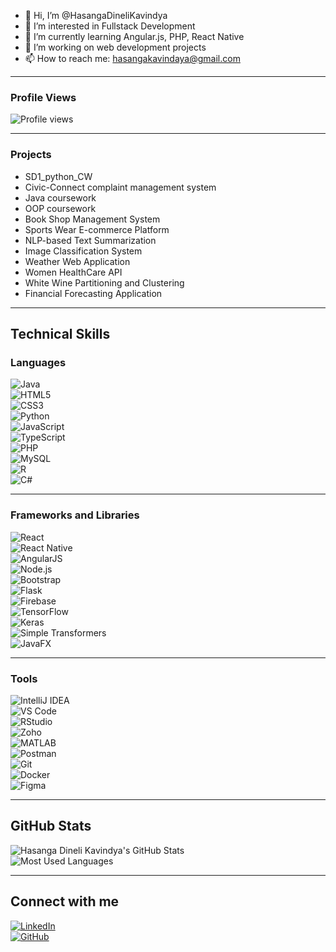 - 👋 Hi, I’m @HasangaDineliKavindya  
- 👀 I’m interested in Fullstack Development  
- 🌱 I’m currently learning Angular.js, PHP, React Native  
- 💼 I’m working on web development projects  
- 📫 How to reach me: hasangakavindaya@gmail.com  

---

### Profile Views  
![Profile views](https://komarev.com/ghpvc/?username=HasangaDineliKavindya)

---

### Projects  
- SD1_python_CW  
- Civic-Connect complaint management system  
- Java coursework  
- OOP coursework  
- Book Shop Management System  
- Sports Wear E-commerce Platform  
- NLP-based Text Summarization  
- Image Classification System  
- Weather Web Application  
- Women HealthCare API  
- White Wine Partitioning and Clustering  
- Financial Forecasting Application  

---

## Technical Skills  

### **Languages**  
![Java](https://img.shields.io/badge/Java-ED8B00?style=for-the-badge&logo=java&logoColor=white)  
![HTML5](https://img.shields.io/badge/HTML5-E34F26?style=for-the-badge&logo=html5&logoColor=white)  
![CSS3](https://img.shields.io/badge/CSS3-1572B6?style=for-the-badge&logo=css3&logoColor=white)  
![Python](https://img.shields.io/badge/Python-3776AB?style=for-the-badge&logo=python&logoColor=white)  
![JavaScript](https://img.shields.io/badge/JavaScript-F7DF1E?style=for-the-badge&logo=javascript&logoColor=black)  
![TypeScript](https://img.shields.io/badge/TypeScript-007ACC?style=for-the-badge&logo=typescript&logoColor=white)  
![PHP](https://img.shields.io/badge/PHP-777BB4?style=for-the-badge&logo=php&logoColor=white)  
![MySQL](https://img.shields.io/badge/MySQL-4479A1?style=for-the-badge&logo=mysql&logoColor=white)  
![R](https://img.shields.io/badge/R-276DC3?style=for-the-badge&logo=r&logoColor=white)  
![C#](https://img.shields.io/badge/C%23-239120?style=for-the-badge&logo=c-sharp&logoColor=white)  

---

### **Frameworks and Libraries**  
![React](https://img.shields.io/badge/React-20232A?style=for-the-badge&logo=react&logoColor=61DAFB)  
![React Native](https://img.shields.io/badge/React_Native-20232A?style=for-the-badge&logo=react&logoColor=61DAFB)  
![AngularJS](https://img.shields.io/badge/AngularJS-E23237?style=for-the-badge&logo=angularjs&logoColor=white)  
![Node.js](https://img.shields.io/badge/Node.js-43853D?style=for-the-badge&logo=node-dot-js&logoColor=white)  
![Bootstrap](https://img.shields.io/badge/Bootstrap-563D7C?style=for-the-badge&logo=bootstrap&logoColor=white)  
![Flask](https://img.shields.io/badge/Flask-000000?style=for-the-badge&logo=flask&logoColor=white)  
![Firebase](https://img.shields.io/badge/Firebase-FFCA28?style=for-the-badge&logo=firebase&logoColor=black)  
![TensorFlow](https://img.shields.io/badge/TensorFlow-FF6F00?style=for-the-badge&logo=tensorflow&logoColor=white)  
![Keras](https://img.shields.io/badge/Keras-D00000?style=for-the-badge&logo=keras&logoColor=white)  
![Simple Transformers](https://img.shields.io/badge/Simple_Transformers-0088CC?style=for-the-badge&logo=python&logoColor=white)  
![JavaFX](https://img.shields.io/badge/JavaFX-007396?style=for-the-badge&logo=java&logoColor=white)  

---

### **Tools**  
![IntelliJ IDEA](https://img.shields.io/badge/IntelliJ%20IDEA-000000.svg?style=for-the-badge&logo=intellij-idea&logoColor=white)  
![VS Code](https://img.shields.io/badge/Visual%20Studio%20Code-0078D4.svg?style=for-the-badge&logo=visual-studio-code&logoColor=white)  
![RStudio](https://img.shields.io/badge/RStudio-75AADB?style=for-the-badge&logo=rstudio&logoColor=white)  
![Zoho](https://img.shields.io/badge/Zoho-C8202B?style=for-the-badge&logo=zoho&logoColor=white)  
![MATLAB](https://img.shields.io/badge/MATLAB-0076A8?style=for-the-badge&logo=mathworks&logoColor=white)  
![Postman](https://img.shields.io/badge/Postman-FF6C37?style=for-the-badge&logo=postman&logoColor=white)  
![Git](https://img.shields.io/badge/Git-F05032?style=for-the-badge&logo=git&logoColor=white)  
![Docker](https://img.shields.io/badge/Docker-2496ED?style=for-the-badge&logo=docker&logoColor=white)  
![Figma](https://img.shields.io/badge/Figma-F24E1E?style=for-the-badge&logo=figma&logoColor=white)  

---

## GitHub Stats  

![Hasanga Dineli Kavindya's GitHub Stats](https://github-readme-stats.vercel.app/api?username=HasangaDineliKavindya&show_icons=true&theme=radical)  
![Most Used Languages](https://github-readme-stats.vercel.app/api/top-langs/?username=HasangaDineliKavindya&layout=compact&theme=radical)  

---

## Connect with me  

[![LinkedIn](https://skillicons.dev/icons?i=linkedin)](https://www.linkedin.com/in/hasanga-dineli-kavindya-142896236/)  
[![GitHub](https://skillicons.dev/icons?i=github)](https://github.com/HasangaDineliKavindya)  

<!---
HasangaDineliKavindya/HasangaDineliKavindya is a ✨ special ✨ repository because its `README.md` (this file) appears on your GitHub profile.  
You can click the Preview link to take a look at your changes.  
--->
